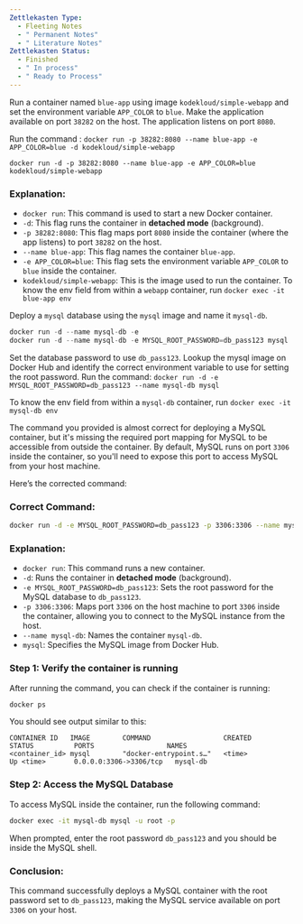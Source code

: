 ```yaml
---
Zettlekasten Type:
  - Fleeting Notes
  - " Permanent Notes"
  - " Literature Notes"
Zettlekasten Status:
  - Finished
  - " In process"
  - " Ready to Process"
---
```

Run a container named `blue-app` using image `kodekloud/simple-webapp` and set the environment variable `APP_COLOR` to `blue`. Make the application available on port `38282` on the host. The application listens on port `8080`.

Run the command : `docker run -p 38282:8080 --name blue-app -e APP_COLOR=blue -d kodekloud/simple-webapp`  

`docker run -d -p 38282:8080 --name blue-app -e APP_COLOR=blue kodekloud/simple-webapp`

### Explanation:

- `docker run`: This command is used to start a new Docker container.
- `-d`: This flag runs the container in **detached mode** (background).
- `-p 38282:8080`: This flag maps port `8080` inside the container (where the app listens) to port `38282` on the host.
- `--name blue-app`: This flag names the container `blue-app`.
- `-e APP_COLOR=blue`: This flag sets the environment variable `APP_COLOR` to `blue` inside the container.
- `kodekloud/simple-webapp`: This is the image used to run the container.
  To know the env field from within a `webapp` container, run `docker exec -it blue-app env`


Deploy a `mysql` database using the `mysql` image and name it `mysql-db`.

```c
docker run -d --name mysql-db -e   
docker run -d --name mysql-db -e MYSQL_ROOT_PASSWORD=db_pass123 mysql

```

Set the database password to use `db_pass123`. Lookup the mysql image on Docker Hub and identify the correct environment variable to use for setting the root password.
Run the command: `docker run -d -e MYSQL_ROOT_PASSWORD=db_pass123 --name mysql-db mysql`  
  
To know the env field from within a `mysql-db` container, run `docker exec -it mysql-db env`

The command you provided is almost correct for deploying a MySQL container, but it's missing the required port mapping for MySQL to be accessible from outside the container. By default, MySQL runs on port `3306` inside the container, so you'll need to expose this port to access MySQL from your host machine.

Here’s the corrected command:

### Correct Command:

```bash
docker run -d -e MYSQL_ROOT_PASSWORD=db_pass123 -p 3306:3306 --name mysql-db mysql
```

### Explanation:

- `docker run`: This command runs a new container.
- `-d`: Runs the container in **detached mode** (background).
- `-e MYSQL_ROOT_PASSWORD=db_pass123`: Sets the root password for the MySQL database to `db_pass123`.
- `-p 3306:3306`: Maps port `3306` on the host machine to port `3306` inside the container, allowing you to connect to the MySQL instance from the host.
- `--name mysql-db`: Names the container `mysql-db`.
- `mysql`: Specifies the MySQL image from Docker Hub.

### Step 1: Verify the container is running

After running the command, you can check if the container is running:

```bash
docker ps
```

You should see output similar to this:

```
CONTAINER ID   IMAGE        COMMAND                  CREATED          STATUS          PORTS                  NAMES
<container_id> mysql        "docker-entrypoint.s…"   <time>           Up <time>       0.0.0.0:3306->3306/tcp   mysql-db
```

### Step 2: Access the MySQL Database

To access MySQL inside the container, run the following command:

```bash
docker exec -it mysql-db mysql -u root -p
```

When prompted, enter the root password `db_pass123` and you should be inside the MySQL shell.

### Conclusion:

This command successfully deploys a MySQL container with the root password set to `db_pass123`, making the MySQL service available on port `3306` on your host.